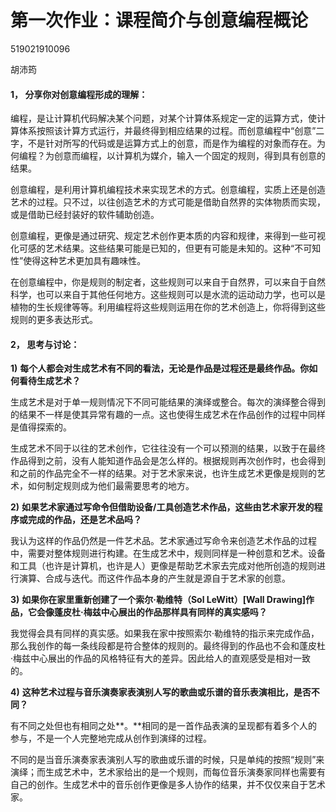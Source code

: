 # 第一次作业：课程简介与创意编程概论

519021910096

胡沛筠

 

#### **1，** **分享你对创意编程形成的理解：**

编程，是让计算机代码解决某个问题，对某个计算体系规定一定的运算方式，使计算体系按照该计算方式运行，并最终得到相应结果的过程。而创意编程中“创意”二字，不是针对所写的代码或是运算方式上的创意，而是作为编程的对象而存在。为何编程？为创意而编程，以计算机为媒介，输入一个固定的规则，得到具有创意的结果。

创意编程，是利用计算机编程技术来实现艺术的方式。创意编程，实质上还是创造艺术的过程。只不过，以往创造艺术的方式可能是借助自然界的实体物质而实现，或是借助已经封装好的软件辅助创造。

创意编程，更像是通过研究、规定艺术创作更本质的内容和规律，来得到一些可视化可感的艺术结果。这些结果可能是已知的，但更有可能是未知的。这种“不可知性”使得这种艺术更加具有趣味性。

在创意编程中，你是规则的制定者，这些规则可以来自于自然界，可以来自于自然科学，也可以来自于其他任何地方。这些规则可以是水流的运动动力学，也可以是植物的生长规律等等。利用编程将这些规则运用在你的艺术创造上，你将得到这些规则的更多表达形式。

 

#### 2， **思考与讨论**：

**1)**   **每个人都会对生成艺术有不同的看法，无论是作品是过程还是最终作品。你如何看待生成艺术？**

生成艺术是对于单一规则情况下不同可能结果的演绎或整合。每次的演绎整合得到的结果不一样是使其异常有趣的一点。这也使得生成艺术在作品创作的过程中同样是值得探索的。

生成艺术不同于以往的艺术创作，它往往没有一个可以预测的结果，以致于在最终作品得到之前，没有人能知道作品会是怎么样的。根据规则再次创作时，也会得到和之前的作品完全不一样的结果。对于艺术家来说，也许生成艺术更像是规则的艺术，如何制定规则成为他们最需要思考的地方。

 

 

**2)**   **如果艺术家通过写命令但借助设备/工具创造艺术作品，这些由艺术家开发的程序或完成的作品，还是艺术品吗？**

我认为这样的作品仍然是一件艺术品。艺术家通过写命令来创造艺术作品的过程中，需要对整体规则进行构建。在生成艺术中，规则同样是一种创意和艺术。设备和工具（也许是计算机，也许是人）更像是帮助艺术家去完成对他所创造的规则进行演算、合成与迭代。而这件作品本身的产生就是源自于艺术家的创意。

 

 

**3)**   **如果你在家里重新创建了一个索尔·勒维特（Sol LeWitt）[Wall Drawing]作品，它会像蓬皮杜·梅兹中心展出的作品那样具有同样的真实感吗？**

我觉得会具有同样的真实感。如果我在家中按照索尔·勒维特的指示来完成作品，那么我创作的每一条线段都是符合整体的规则的。最终得到的作品也不会和蓬皮杜·梅兹中心展出的作品的风格特征有大的差异。因此给人的直观感受是相对一致的。

 

 

**4)**   **这种艺术过程与音乐演奏家表演别人写的歌曲或乐谱的音乐表演相比，是否不同？**

有不同之处但也有相同之处**。**相同的是一首作品表演的呈现都有着多个人的参与，不是一个人完整地完成从创作到演绎的过程。

不同的是当音乐演奏家表演别人写的歌曲或乐谱的时候，只是单纯的按照“规则”来演绎；而生成艺术中，艺术家给出的是一个规则，而每位音乐演奏家同样也需要有自己的创作。生成艺术中的音乐创作更像是多人协作的结果，并不仅仅来自于艺术家。
